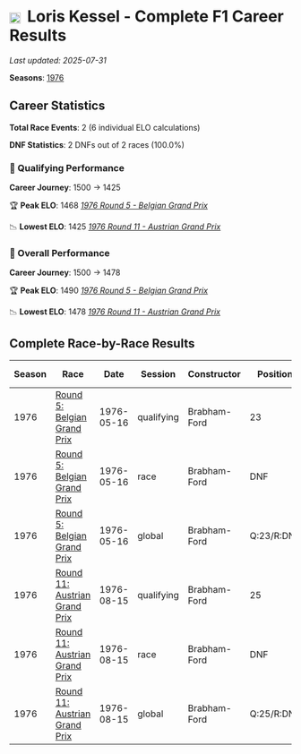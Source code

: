 # <img src="https://upload.wikimedia.org/wikipedia/commons/f/f3/Flag_of_Switzerland.svg" alt="Switzerland" width="20" height="auto" style="vertical-align: middle; margin-right: 5px;" onerror="this.outerHTML='🇨🇭'; this.style.marginRight='5px';"/> Loris Kessel - Complete F1 Career Results

*Last updated: 2025-07-31*

**Seasons**: [1976](../seasons/1976-season-report)

## Career Statistics

**Total Race Events**: 2 (6 individual ELO calculations)

**DNF Statistics**: 2 DNFs out of 2 races (100.0%)

### 🏁 Qualifying Performance
**Career Journey**: 1500 → 1425

🏆 **Peak ELO**: 1468
   *[1976 Round 5 - Belgian Grand Prix](../seasons/1976-season-report#round-5-belgian-grand-prix)*

📉 **Lowest ELO**: 1425
   *[1976 Round 11 - Austrian Grand Prix](../seasons/1976-season-report#round-11-austrian-grand-prix)*

### 🌟 Overall Performance
**Career Journey**: 1500 → 1478

🏆 **Peak ELO**: 1490
   *[1976 Round 5 - Belgian Grand Prix](../seasons/1976-season-report#round-5-belgian-grand-prix)*

📉 **Lowest ELO**: 1478
   *[1976 Round 11 - Austrian Grand Prix](../seasons/1976-season-report#round-11-austrian-grand-prix)*


## Complete Race-by-Race Results

| Season | Race | Date | Session | Constructor | Position | Starting ELO | ELO Change | Final ELO | Teammate |
|--------|------|------|---------|-------------|----------|--------------|------------|-----------|----------|
| 1976 | [Round 5: Belgian Grand Prix](../seasons/1976-season-report#round-5-belgian-grand-prix) | 1976-05-16 | qualifying | Brabham-Ford | 23 | 1500 | -32 | 1468 | Patrick Nève |
| 1976 | [Round 5: Belgian Grand Prix](../seasons/1976-season-report#round-5-belgian-grand-prix) | 1976-05-16 | race | Brabham-Ford | DNF | 1500 | N/A | 1500 | Patrick Nève |
| 1976 | [Round 5: Belgian Grand Prix](../seasons/1976-season-report#round-5-belgian-grand-prix) | 1976-05-16 | global | Brabham-Ford | Q:23/R:DNF | 1500 | -10 | 1490 | Patrick Nève |
| 1976 | [Round 11: Austrian Grand Prix](../seasons/1976-season-report#round-11-austrian-grand-prix) | 1976-08-15 | qualifying | Brabham-Ford | 25 | 1468 | -43 | 1425 | <img src="https://upload.wikimedia.org/wikipedia/commons/0/03/Flag_of_Italy.svg" alt="Italy" width="20" height="auto" style="vertical-align: middle; margin-right: 5px;" onerror="this.outerHTML='🇮🇹'; this.style.marginRight='5px';"/> Lella Lombardi |
| 1976 | [Round 11: Austrian Grand Prix](../seasons/1976-season-report#round-11-austrian-grand-prix) | 1976-08-15 | race | Brabham-Ford | DNF | 1500 | N/A | 1500 | <img src="https://upload.wikimedia.org/wikipedia/commons/0/03/Flag_of_Italy.svg" alt="Italy" width="20" height="auto" style="vertical-align: middle; margin-right: 5px;" onerror="this.outerHTML='🇮🇹'; this.style.marginRight='5px';"/> Lella Lombardi |
| 1976 | [Round 11: Austrian Grand Prix](../seasons/1976-season-report#round-11-austrian-grand-prix) | 1976-08-15 | global | Brabham-Ford | Q:25/R:DNF | 1490 | -13 | 1478 | <img src="https://upload.wikimedia.org/wikipedia/commons/0/03/Flag_of_Italy.svg" alt="Italy" width="20" height="auto" style="vertical-align: middle; margin-right: 5px;" onerror="this.outerHTML='🇮🇹'; this.style.marginRight='5px';"/> Lella Lombardi |
